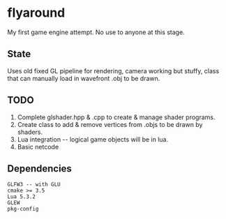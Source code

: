 # flyaround
My first game engine attempt. No use to anyone at this stage.

## State
Uses old fixed GL pipeline for rendering, camera working but stuffy, class that can manually load in wavefront .obj to be drawn.

## TODO
1. Complete glshader.hpp & .cpp to create & manage shader programs.
2. Create class to add & remove vertices from .objs to be drawn by shaders.
3. Lua integration -- logical game objects will be in lua.
4. Basic netcode

## Dependencies
	GLFW3 -- with GLU
	cmake >= 3.5
	Lua 5.3.2
	GLEW
	pkg-config

